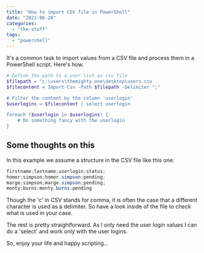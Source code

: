 ```yaml
---
title: "How to import CSV file in PowerShell"
date: "2021-06-28"
categories: 
  - "the-stuff"
tags: 
  - "powershell"
---
```


It's a common task to import values from a CSV file and process them in a PowerShell script. Here's how.

```powershell
# Define the path to a user list as csv file
$filepath = "c:\users\themighty.one\desktop\users.csv
$filecontent = Import-Csv -Path $filepath -Delimiter ";" 

# Filter the content by the column 'userlogin'
$userlogins = $filecontent | select userlogin 

foreach ($userlogin in $userlogins) {
    # Do something fancy with the userlogin
}
```

## Some thoughts on this

In this example we assume a structure in the CSV file like this one:

```powershell
firstname;lastname;userlogin;status;
homer;simpson;homer.simpson;pending;
marge;simpson;marge.simpson;pending;
monty;burns;monty.burns;pending
```

Though the 'c' in CSV stands for comma, it is often the case that a different character is used as a delimiter. So have a look inside of the file to check what is used in your case.

The rest is pretty straightforward. As I only need the user login values I can do a 'select' and work only with the user logins.

So, enjoy your life and happy scripting...
